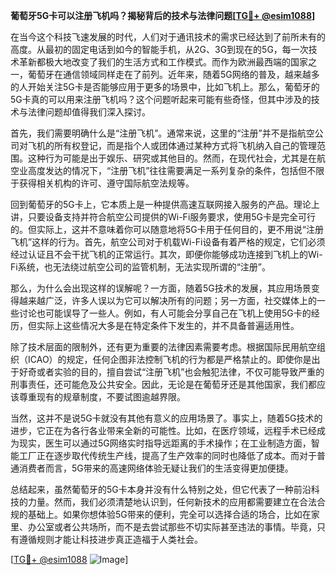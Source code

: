 **葡萄牙5G卡可以注册飞机吗？揭秘背后的技术与法律问题[[TG💪+ @esim1088](https://t.me/s/esim1088)]**

在当今这个科技飞速发展的时代，人们对于通讯技术的需求已经达到了前所未有的高度。从最初的固定电话到如今的智能手机，从2G、3G到现在的5G，每一次技术革新都极大地改变了我们的生活方式和工作模式。而作为欧洲最西端的国家之一，葡萄牙在通信领域同样走在了前列。近年来，随着5G网络的普及，越来越多的人开始关注5G卡是否能够应用于更多的场景中，比如飞机上。那么，葡萄牙的5G卡真的可以用来注册飞机吗？这个问题听起来可能有些奇怪，但其中涉及的技术与法律问题却值得我们深入探讨。

首先，我们需要明确什么是“注册飞机”。通常来说，这里的“注册”并不是指航空公司对飞机的所有权登记，而是指个人或团体通过某种方式将飞机纳入自己的管理范围。这种行为可能是出于娱乐、研究或其他目的。然而，在现代社会，尤其是在航空业高度发达的情况下，“注册飞机”往往需要满足一系列复杂的条件，包括但不限于获得相关机构的许可、遵守国际航空法规等。

回到葡萄牙的5G卡上，它本质上是一种提供高速互联网接入服务的产品。理论上讲，只要设备支持并符合航空公司提供的Wi-Fi服务要求，使用5G卡是完全可行的。但实际上，这并不意味着你可以随意地将5G卡用于任何目的，更不用说“注册飞机”这样的行为。首先，航空公司对于机载Wi-Fi设备有着严格的规定，它们必须经过认证且不会干扰飞机的正常运行。其次，即便你能够成功连接到飞机上的Wi-Fi系统，也无法绕过航空公司的监管机制，无法实现所谓的“注册”。

那么，为什么会出现这样的误解呢？一方面，随着5G技术的发展，其应用场景变得越来越广泛，许多人误以为它可以解决所有的问题；另一方面，社交媒体上的一些讨论也可能误导了一些人。例如，有人可能会分享自己在飞机上使用5G卡的经历，但实际上这些情况大多是在特定条件下发生的，并不具备普遍适用性。

除了技术层面的限制外，还有更为重要的法律因素需要考虑。根据国际民用航空组织（ICAO）的规定，任何企图非法控制飞机的行为都是严格禁止的。即使你是出于好奇或者实验的目的，擅自尝试“注册飞机”也会触犯法律，不仅可能导致严重的刑事责任，还可能危及公共安全。因此，无论是在葡萄牙还是其他国家，我们都应该尊重现有的规章制度，不要试图逾越界限。

当然，这并不是说5G卡就没有其他有意义的应用场景了。事实上，随着5G技术的进步，它正在为各行各业带来全新的可能性。比如，在医疗领域，远程手术已经成为现实，医生可以通过5G网络实时指导远距离的手术操作；在工业制造方面，智能工厂正在逐步取代传统生产线，提高了生产效率的同时也降低了成本。而对于普通消费者而言，5G带来的高速网络体验无疑让我们的生活变得更加便捷。

总结起来，虽然葡萄牙的5G卡本身并没有什么特别之处，但它代表了一种前沿科技的力量。然而，我们必须清楚地认识到，任何新技术的应用都需要建立在合法合规的基础上。如果你想体验5G带来的便利，完全可以选择合适的场合，比如在家里、办公室或者公共场所，而不是去尝试那些不切实际甚至违法的事情。毕竟，只有遵循规则才能让科技进步真正造福于人类社会。

[[TG💪+ @esim1088](https://t.me/s/esim1088) ![Image](https://i.postimg.cc/4NQfJmqS/Snipaste-2025-05-13-00-14-12.png)]